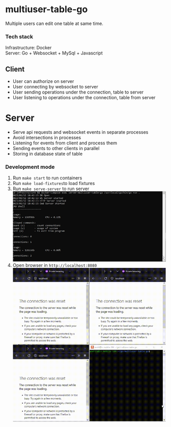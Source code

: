 # multiuser-table-go

Multiple users can edit one table at same time.

### Tech stack

Infrastructure: Docker  
Server: Go + Websocket + MySql + Javascript

## Client

- User can authorize on server
- User connecting by websocket to server
- User sending operations under the connection, table to server
- User listening to operations under the connection, table from server

# Server

- Serve api requests and websocket events in separate processes
- Avoid intersections in processes
- Listening for events from client and process them
- Sending events to other clients in parallel
- Storing in database state of table

### Development mode

1. Run `make start` to run containers
2. Run `make load-fixtures`to load fixtures
3. Run `make serve-server` to run server  
   ![img.png](/docs/files/server.jpg)
4. Open browser in `http://localhost:8080`
   ![app.gif](/docs/files/app.gif)
